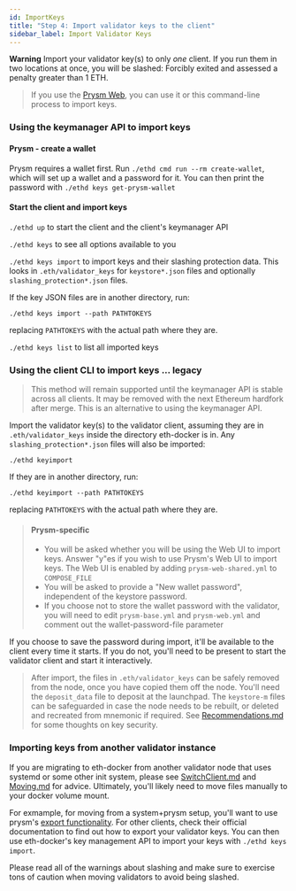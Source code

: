 ```yaml
---
id: ImportKeys
title: "Step 4: Import validator keys to the client"
sidebar_label: Import Validator Keys
---
```


**Warning** Import your validator key(s) to only *one* client. If you run them in two locations at once,
you will be slashed: Forcibly exited and assessed a penalty greater than 1 ETH.

> If you use the [Prysm Web](../Usage/PrysmWeb.md), you can use it
> or this command-line process to import keys.

### Using the keymanager API to import keys

#### Prysm - create a wallet

Prysm requires a wallet first. Run `./ethd cmd run --rm create-wallet`, which will set up a wallet and a password for it. You can then print the password with `./ethd keys get-prysm-wallet`

#### Start the client and import keys

`./ethd up` to start the client and the client's keymanager API

`./ethd keys` to see all options available to you

`./ethd keys import` to import keys and their slashing protection data. This looks in `.eth/validator_keys` for `keystore*.json` files and optionally `slashing_protection*.json` files.

If the key JSON files are in another directory, run:

`./ethd keys import --path PATHTOKEYS`

replacing `PATHTOKEYS` with the actual path where they are.

`./ethd keys list` to list all imported keys

### Using the client CLI to import keys ... legacy

> This method will remain supported until the keymanager API is stable across all clients. It may be removed
> with the next Ethereum hardfork after merge. This is an alternative to using the keymanager API.

Import the validator key(s) to the validator client, assuming they are in `.eth/validator_keys` inside the
directory eth-docker is in. Any `slashing_protection*.json` files will also be imported:

`./ethd keyimport`

If they are in another directory, run:

`./ethd keyimport --path PATHTOKEYS`

replacing `PATHTOKEYS` with the actual path where they are.

> #### Prysm-specific
> - You will be asked whether you will be using the Web UI to import keys.
> Answer "y"es if you wish to use Prysm's Web UI to import keys. The Web UI
> is enabled by adding `prysm-web-shared.yml` to `COMPOSE_FILE`
> - You will be asked to provide a "New wallet password", independent of the
>   keystore password. 
> - If you choose not to store the wallet password with the validator,
>   you will need to edit `prysm-base.yml` and `prysm-web.yml` and comment out the wallet-password-file
>   parameter

If you choose to save the password during import, it'll be available to the client every
time it starts. If you do not, you'll need to be present to start the
validator client and start it interactively. 

> After import, the files in `.eth/validator_keys` can be safely removed from the node,
> once you have copied them off the node. You'll need the `deposit_data` file to
> deposit at the launchpad. The `keystore-m` files can be safeguarded in case
> the node needs to be rebuilt, or deleted and recreated from mnemonic if required.
> See [Recommendations.md](../Support/Recommendations.md) for some thoughts on key security.

### Importing keys from another validator instance

If you are migrating to eth-docker from another validator node that uses systemd or some other init system, please see [SwitchClient.md](../Support/SwitchClient.md) and [Moving.md](../Support/Moving.md) for advice. Ultimately, you'll likely need to move files manually to your docker volume mount. 

For exmample, for moving from a system+prysm setup, you'll want to use prysm's [export functionality](https://docs.prylabs.network/docs/advanced/migrating-keys). For other clients, check their official documentation to find out how to export your validator keys. You can then use eth-docker's key management API to import your keys with `./ethd keys import`. 

Please read all of the warnings about slashing and make sure to exercise tons of caution when moving validators to avoid being slashed. 
